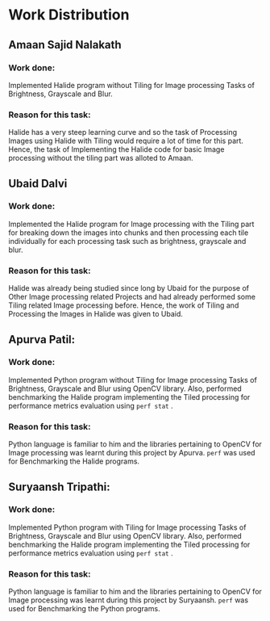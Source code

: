 # Work Distribution

## Amaan Sajid Nalakath
### Work done:
  Implemented Halide program without Tiling for Image processing Tasks of Brightness, Grayscale and Blur.
### Reason for this task:
  Halide has a very steep learning curve and so the task of Processing Images using Halide with Tiling would require a lot of time for this part. Hence, the task of Implementing the Halide code for basic Image processing without the tiling part was alloted to Amaan.

## Ubaid Dalvi
### Work done:
  Implemented the Halide program for Image processing with the Tiling part for breaking down the images into chunks and then processing each tile individually for each processing task such as brightness, grayscale and blur.
### Reason for this task:
  Halide was already being studied since long by Ubaid for the purpose of Other Image processing related Projects and had already performed some Tiling related Image processing before. Hence, the work of Tiling and Processing the Images in Halide was given to Ubaid.

## Apurva Patil:
### Work done:
  Implemented Python program without Tiling for Image processing Tasks of Brightness, Grayscale and Blur using OpenCV library. Also, performed benchmarking the Halide program implementing the Tiled processing for performance metrics evaluation using `perf stat` .
### Reason for this task:
  Python language is familiar to him and the libraries pertaining to OpenCV for Image processing was learnt during this project by Apurva. `perf` was used for Benchmarking the Halide programs.

## Suryaansh Tripathi:
### Work done:
  Implemented Python program with Tiling for Image processing Tasks of Brightness, Grayscale and Blur using OpenCV library. Also, performed benchmarking the Halide program implementing the Tiled processing for performance metrics evaluation using `perf stat` .
### Reason for this task:
  Python language is familiar to him and the libraries pertaining to OpenCV for Image processing was learnt during this project by Suryaansh. `perf` was used for Benchmarking the Python programs. 
